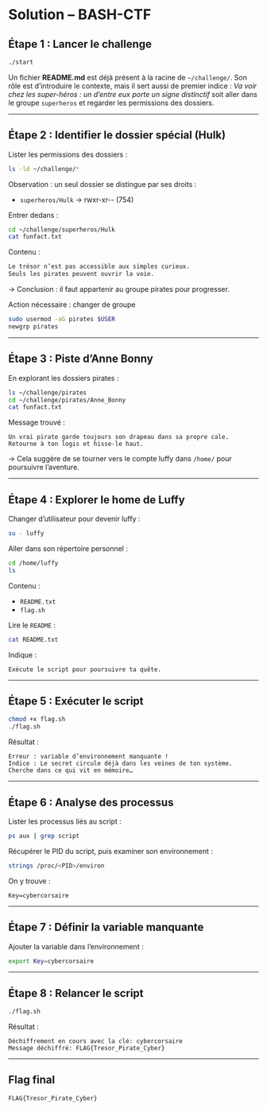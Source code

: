 # Solution – BASH-CTF

## Étape 1 : Lancer le challenge

```bash
./start
```
Un fichier **README.md** est déjà présent à la racine de `~/challenge/`.
Son rôle est d’introduire le contexte, mais il sert aussi de premier indice :
*Va voir chez les super-héros : un d’entre eux porte un signe distinctif* soit aller dans le groupe `superheros` et regarder les permissions des dossiers.

---

## Étape 2 : Identifier le dossier spécial (Hulk)
Lister les permissions des dossiers :
```bash
ls -ld ~/challenge/*
```

Observation : un seul dossier se distingue par ses droits :
* `superheros/Hulk` → rwxr-xr-- (754)

Entrer dedans :
```bash
cd ~/challenge/superheros/Hulk
cat funfact.txt
```

Contenu :
```bash
Le trésor n’est pas accessible aux simples curieux.
Seuls les pirates peuvent ouvrir la voie.
```
→ Conclusion : il faut appartenir au groupe pirates pour progresser.

Action nécessaire : changer de groupe
```bash
sudo usermod -aG pirates $USER
newgrp pirates
```
---

## Étape 3 : Piste d’Anne Bonny
En explorant les dossiers pirates :

```bash
ls ~/challenge/pirates
cd ~/challenge/pirates/Anne_Bonny
cat funfact.txt
```

Message trouvé :

```
Un vrai pirate garde toujours son drapeau dans sa propre cale.
Retourne à ton logis et hisse-le haut.
```
→ Cela suggère de se tourner vers le compte luffy dans `/home/` pour poursuivre l’aventure.

---

## Étape 4 : Explorer le home de Luffy
Changer d’utilisateur pour devenir luffy :
```bash
su - luffy
```
Aller dans son répertoire personnel :
```bash
cd /home/luffy
ls
```
Contenu :
* `README.txt`
* `flag.sh`

Lire le `README` :
```bash
cat README.txt
```

Indique :
```
Exécute le script pour poursuivre ta quête.
```

---

## Étape 5 : Exécuter le script
```bash
chmod +x flag.sh
./flag.sh
```

Résultat :
```
Erreur : variable d’environnement manquante !
Indice : Le secret circule déjà dans les veines de ton système.
Cherche dans ce qui vit en mémoire…
```

---

## Étape 6 : Analyse des processus
Lister les processus liés au script :
```bash
ps aux | grep script
```

Récupérer le PID du script, puis examiner son environnement :
```bash
strings /proc/<PID>/environ
```

On y trouve :
```
Key=cybercorsaire
```

---

## Étape 7 : Définir la variable manquante
Ajouter la variable dans l’environnement :
```bash
export Key=cybercorsaire
```

---

## Étape 8 : Relancer le script
```bash
./flag.sh
```

Résultat :
```
Déchiffrement en cours avec la clé: cybercorsaire
Message déchiffré: FLAG{Tresor_Pirate_Cyber}
```

---

## Flag final
```
FLAG{Tresor_Pirate_Cyber}
```
